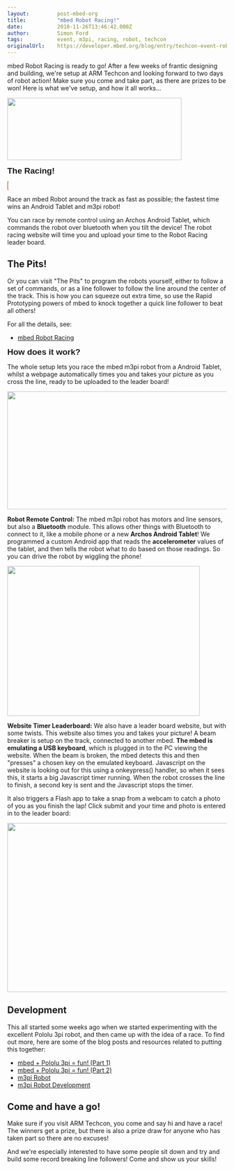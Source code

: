 ```yaml
---
layout:         post-mbed-org
title:          "mbed Robot Racing!"
date:           2010-11-26T13:46:42.000Z
author:         Simon Ford
tags:           event, m3pi, racing, robot, techcon
originalUrl:    https://developer.mbed.org/blog/entry/techcon-event-robot-racing-pololu/
---
```


<p>
  mbed Robot Racing is ready to go! After a few weeks of frantic
  designing and building, we're setup at ARM Techcon and looking
  forward to two days of robot action! Make sure you come and take
  part, as there are prizes to be won! Here is what we've setup,
  and how it all works...
</p>
<p>
  <span style=
  "font-family: 'Trebuchet MS', sans-serif; font-size: 19px; font-weight: bold;">
  <img alt="" height="143" src=
  "http://mbed.org/media/uploads/chris/_scaled_mbed_robot_racing_logo.png"
  width="400"><br></span>
</p>
<p>
  <span style=
  "font-family: 'Trebuchet MS', sans-serif; font-size: 19px; font-weight: bold;">
  The Racing!</span>
</p>
<p>
  <object data="http://www.youtube.com/v/iyby-1_aMkU" height="350"
  style=
  "background-color: #ffffcc; background-position: 50% 50%; border: 1px dotted #cc0000;"
  type="application/x-shockwave-flash" width="425">
    <param name="data" value=
    "http://www.youtube.com/v/iyby-1_aMkU">
    <param name="src" value="http://www.youtube.com/v/iyby-1_aMkU">
  </object>
</p>
<p>
  Race an mbed Robot around the track as fast as possible; the
  fastest time wins an Android Tablet and m3pi robot!
</p>
<p>
  You can race by remote control using an Archos Android Tablet,
  which commands the robot over bluetooth when you tilt the
  device!&nbsp;The robot racing website will time you and upload
  your time to the Robot Racing leader board.
</p>
<h2>
  The Pits!
</h2>
<p>
  Or you can visit "The Pits" to program the robots yourself,
  either to follow a set of commands, or as a line follower to
  follow the line around the center of the track. This is how you
  can squeeze out extra time, so use the Rapid Prototyping powers
  of mbed to knock together a quick line follower to beat all
  others!
</p>
<p>
  For all the details, see:
</p>
<ul>
  <li>
    <a href="http://mbed.org/cookbook/mbed-Robot-Racing">mbed Robot
    Racing</a>
  </li>
</ul>
<p>
  <span style=
  "font-family: 'Trebuchet MS', sans-serif; font-size: 19px; font-weight: bold;">
  How does it work?</span>
</p>
<p>
  The whole setup lets you race the mbed m3pi robot from a Android
  Tablet, whilst a webpage automatically times you and takes your
  picture as you cross the line, ready to be uploaded to the leader
  board!
</p>
<p>
  <img alt="" height="271" src=
  "http://mbed.org/media/uploads/simon/robot-racing-setup2.png"
  width="680">
</p>
<p>
  <strong>Robot Remote Control:</strong> The mbed m3pi robot has
  motors and line sensors, but also a <strong>Bluetooth</strong>
  module. This allows other things with Bluetooth to connect to it,
  like a mobile phone or a new <strong>Archos Android
  Tablet</strong>! We programmed a custom Android app that reads
  the <strong>accelerometer</strong> values of the tablet, and then
  tells the robot what to do based on those readings. So you can
  drive the robot by wiggling the phone!
</p>
<p>
  <img alt="" height="344" src=
  "http://mbed.org/media/uploads/simon/robot-racing-parts.png"
  width="442">
</p>
<p>
  <strong>Website Timer Leaderboard:</strong> We also have a leader
  board website, but with some twists. This website also times you
  and takes your picture! A beam breaker is setup on the track,
  connected to another mbed. <strong>The mbed is emulating a USB
  keyboard</strong>, which is plugged in to the PC viewing the
  website. When the beam is broken, the mbed detects this and then
  "presses" a chosen key on the emulated keyboard. Javascript on
  the website is looking out for this using a onkeypress() handler,
  so when it sees this, it starts a big Javascript timer running.
  When the robot crosses the line to finish, a second key is sent
  and the Javascript stops the timer.
</p>
<p>
  It also triggers a Flash app to take a snap from a webcam to
  catch a photo of you as you finish the lap! Click submit and your
  time and photo is entered in to the leader board:
</p>
<p>
  <img alt="" height="388" src=
  "http://mbed.org/media/uploads/simon/robot-racing-web.png" width=
  "550">
</p>
<h2>
  Development
</h2>
<p>
  This all started some weeks ago when we started experimenting
  with the excellent Pololu 3pi robot, and then came up with the
  idea of a race. To find out more, here are some of the blog posts
  and resources related to putting this together:
</p>
<ul>
  <li>
    <a href=
    "http://mbed.org/blog/entry/mbed--Pololu-3pi--fun-Part-1/">mbed
    + Pololu 3pi = fun! (Part 1)</a>
  </li>
  <li>
    <a href=
    "http://mbed.org/blog/entry/mbed--Pololu-3pi--fun-part-2/">mbed
    + Pololu 3pi = fun! (Part 2)</a>
  </li>
  <li>
    <a href="http://mbed.org/cookbook/m3pi">m3pi Robot</a>
  </li>
  <li>
    <a href="http://mbed.org/cookbook/m3pi-Development">m3pi Robot
    Development</a>
  </li>
</ul>
<h2>
  Come and have a go!
</h2>
<p>
  Make sure if you visit ARM Techcon, you come and say hi and have
  a race! The winners get a prize, but there is also a prize draw
  for anyone who has taken part so there are no excuses!
</p>
<p>
  And we're especially interested to have some people sit down and
  try and build some record breaking line followers! Come and show
  us your skills!
</p>

